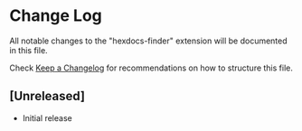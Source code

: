 # Change Log

All notable changes to the "hexdocs-finder" extension will be documented in this file.

Check [Keep a Changelog](http://keepachangelog.com/) for recommendations on how to structure this file.

## [Unreleased]

- Initial release